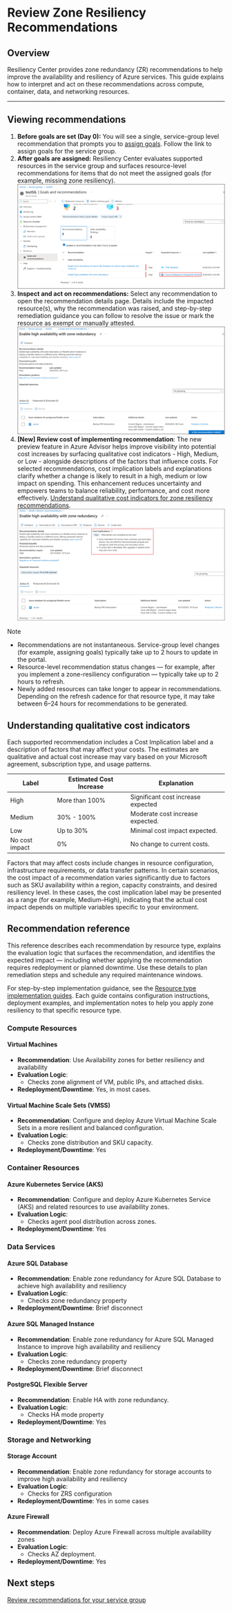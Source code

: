 # Review Zone Resiliency Recommendations

## Overview

Resiliency Center provides zone redundancy (ZR) recommendations to help improve the availability and resiliency of Azure services. This guide explains how to interpret and act on these recommendations across compute, container, data, and networking resources.

---

## Viewing recommendations

1. **Before goals are set (Day 0):** You will see a single, service-group level recommendation that prompts you to [assign goals](AssignGoals.md). Follow the link to assign goals for the service group.
2. **After goals are assigned:** Resiliency Center evaluates supported resources in the service group and surfaces resource-level recommendations for items that do not meet the assigned goals (for example, missing zone resiliency).
    ![Screenshot of recommendations list under SG](../img/20-SG-Recommendations-List.png)
3. **Inspect and act on recommendations:** Select any recommendation to open the recommendation details page. Details include the impacted resource(s), why the recommendation was raised, and step-by-step remediation guidance you can follow to resolve the issue or mark the resource as exempt or manually attested.
    ![Screenshot of recommendation details view](../img/21-Recommendation-Details-View.png)
4. **[New] Review cost of implementing recommendation**: The new preview feature in Azure Advisor helps improve visibility into potential cost increases by surfacing qualitative cost indicators - High, Medium, or Low - alongside descriptions of the factors that influence costs. For selected recommendations, cost implication labels and explanations clarify whether a change is likely to result in a high, medium or low impact on spending. This enhancement reduces uncertainty and empowers teams to balance reliability, performance, and cost more effectively. [Understand qualitative cost indicators for zone resiliency recommendations](#understanding-qualitative-cost-indicators).
    ![Screenshot of recommendation details view with cost highlighted](../img/22-Recommendation-Details-View-Cost.png)

> [!NOTE]
>
> - Recommendations are not instantaneous. Service-group level changes (for example, assigning goals) typically take up to 2 hours to update in the portal.
> - Resource-level recommendation status changes — for example, after you implement a zone-resiliency configuration — typically take up to 2 hours to refresh.
> - Newly added resources can take longer to appear in recommendations. Depending on the refresh cadence for that resource type, it may take between 6–24 hours for recommendations to be generated.

## Understanding qualitative cost indicators

Each supported recommendation includes a Cost Implication label and a description of factors that may affect your costs. The estimates are qualitative and actual cost increase may vary based on your Microsoft agreement, subscription type, and usage patterns. 


| Label | Estimated Cost Increase | Explanation | 
|-------|-------------------------|-------------|
| High | More than 100% | Significant cost increase expected |
| Medium | 30% - 100% | Moderate cost increase expected.| 
| Low    | Up to 30%  | Minimal cost impact expected.  |
| No cost impact  | 0%  | No change to current costs. |

Factors that may affect costs include changes in resource configuration, infrastructure requirements, or data transfer patterns. In certain scenarios, the cost impact of a recommendation varies significantly due to factors such as SKU availability within a region, capacity constraints, and desired resiliency level. In these cases, the cost implication label may be presented as a range (for example, Medium–High), indicating that the actual cost impact depends on multiple variables specific to your environment. 

## Recommendation reference

This reference describes each recommendation by resource type, explains the evaluation logic that surfaces the recommendation, and identifies the expected impact — including whether applying the recommendation requires redeployment or planned downtime. Use these details to plan remediation steps and schedule any required maintenance windows.

For step-by-step implementation guidance, see the [Resource type implementation guides](./ResourceTypes). Each guide contains configuration instructions, deployment examples, and implementation notes to help you apply zone resiliency to that specific resource type.

### Compute Resources

#### Virtual Machines

- **Recommendation**: Use Availability zones for better resiliency and availability
- **Evaluation Logic**:
  - Checks zone alignment of VM, public IPs, and attached disks.
- **Redeployment/Downtime**: Yes, in most cases.

#### Virtual Machine Scale Sets (VMSS)

- **Recommendation**: Configure and deploy Azure Virtual Machine Scale Sets in a more resilient and balanced configuration.
- **Evaluation Logic**:
  - Checks zone distribution and SKU capacity.
- **Redeployment/Downtime**: Yes

### Container Resources

#### Azure Kubernetes Service (AKS)

- **Recommendation**: Configure and deploy Azure Kubernetes Service (AKS) and related resources to use availability zones.
- **Evaluation Logic**:
  - Checks agent pool distribution across zones.
- **Redeployment/Downtime**: Yes

### Data Services

#### Azure SQL Database

- **Recommendation**: Enable zone redundancy for Azure SQL Database to achieve high availability and resiliency
- **Evaluation Logic**:
  - Checks zone redundancy property
- **Redeployment/Downtime**: Brief disconnect

#### Azure SQL Managed Instance

- **Recommendation**: Enable zone redundancy for Azure SQL Managed Instance to improve high availability and resiliency
- **Evaluation Logic**:
  - Checks zone redundancy property
- **Redeployment/Downtime**: Brief disconnect

#### PostgreSQL Flexible Server

- **Recommendation**: Enable HA with zone redundancy.
- **Evaluation Logic**:
  - Checks HA mode property
- **Redeployment/Downtime**: Yes

### Storage and Networking

#### Storage Account

- **Recommendation**: Enable zone redundancy for storage accounts to improve high availability and resiliency
- **Evaluation Logic**:
  - Checks for ZRS configuration
- **Redeployment/Downtime**: Yes in some cases

#### Azure Firewall

- **Recommendation**: Deploy Azure Firewall across multiple availability zones
- **Evaluation Logic**:
  - Checks AZ deployment.
- **Redeployment/Downtime**: Yes

## Next steps

[Review recommendations for your service group](./Recommendations.md)